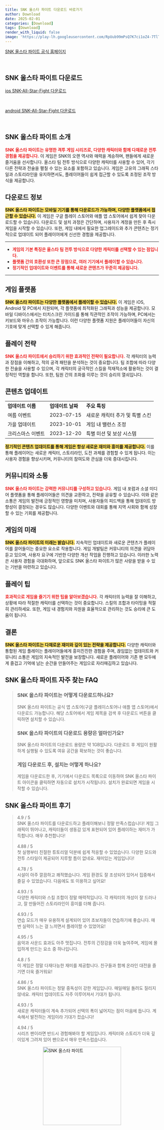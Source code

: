 ```yaml
---
title: SNK 올스타 파이트 다운로드 바로가기
author: Download
date: 2025-02-01
categories: [Download]
tags: [Download]
render_with_liquid: false
image: 'https://play-lh.googleusercontent.com/RpUub99mPsQ7K7ci1oZ4-7TlT_DNYBqqaN0z01A_8Eu_JBbAFC5eUAQLNTposKAmdYlG=s256-rw'
---
```

<p><a class='click-button' title='SNK 올스타 파이트' href='https://game.naver.com/lounge/SNK_All_Star_Fight/home' rel='nofollow'>SNK 올스타 파이트 공식 홈페이지</a></p><br>
<h2 id='SNK 올스타 파이트_다운로드'>SNK 올스타 파이트 다운로드</h2>
<p><a class="click-button ios" title="SNK-All-Star-Fight 다운로드" href="https://apps.apple.com/kr/app/snk-%EC%98%AC%EC%8A%A4%ED%83%80-%ED%8C%8C%EC%9D%B4%ED%8A%B8/id6476918958" rel="nofollow">ios SNK-All-Star-Fight 다운로드</a></p><br>
<p><a class="click-button android" title="SNK-All-Star-Fight 다운로드" href="https://play.google.comhttps://play.google.com/store/apps/details?id=com.kingkongsoft.kof.g" rel="nofollow">android SNK-All-Star-Fight 다운로드</a></p><br>


<h2 id='SNK_올스타_파이트_소개'>SNK 올스타 파이트 소개</h2>

<p><b><span style="color: #ee2323;">SNK 올스타 파이트는 유명한 격투 게임 시리즈로, 다양한 캐릭터와 함께 다채로운 전투 경험을 제공합니다.</span></b> 이 게임은 SNK의 오랜 역사와 매력을 계승하며, 팬들에게 새로운 즐거움을 선사합니다. 올스타 팀 전투 방식으로 다양한 캐릭터를 사용할 수 있어, 각기 다른 전략과 전술을 펼칠 수 있는 요소를 포함하고 있습니다. 게임은 고유의 그래픽 스타일과 스토리라인을 유지하면서도, 플레이어들이 쉽게 접근할 수 있도록 조정된 조작 방식을 제공합니다.</p>

<h2 id='다운로드_정보'>다운로드 정보</h2>

<p><b><span style="background-color: #ffe066;">SNK 올스타 파이트는 모바일 기기를 통해 다운로드가 가능하며, 다양한 플랫폼에서 접근할 수 있습니다.</span></b> 이 게임은 구글 플레이 스토어와 애플 앱 스토어에서 쉽게 찾아 다운로드할 수 있습니다. 다운로드 및 설치 과정은 간단하며, 사용자가 계정을 만든 후 즉시 게임을 시작할 수 있습니다. 또한, 게임 내에서 필요한 업그레이드와 추가 콘텐츠는 정기적으로 업데이트 되어 플레이어에게 신선한 경험을 제공합니다.</p>

<hr />

<ul>
    <li><b><span style="color: #ee2323;">게임의 기본 특징은 올스타 팀 전투 방식으로 다양한 캐릭터를 선택할 수 있는 점입니다.</span></b></li>
    <li><b><span style="color: #ee2323;">플랫폼 간의 호환성 또한 큰 장점으로, 여러 기기에서 플레이할 수 있습니다.</span></b></li>
    <li><b><span style="color: #ee2323;">정기적인 업데이트와 이벤트를 통해 새로운 콘텐츠가 꾸준히 제공됩니다.</span></b></li>
</ul>

<hr />

<h2 id='게임_플랫폼'>게임 플랫폼</h2>

<p><b><span style="background-color: #ffe066;">SNK 올스타 파이트는 다양한 플랫폼에서 플레이할 수 있습니다.</span></b> 이 게임은 iOS, Android 및 PC에서 지원되며, 각 플랫폼에 최적화된 그래픽과 성능을 제공합니다. 모바일 디바이스에서는 터치스크린 가이드를 통해 직관적인 조작이 가능하며, PC에서는 키보드와 마우스 조작이 가능합니다. 이런 다양한 플랫폼 지원은 플레이어들이 자신의 기호에 맞게 선택할 수 있게 해줍니다.</p>

<h2 id='플레이_전략'>플레이 전략</h2>

<p><b><span style="color: #ee2323;">SNK 올스타 파이트에서 승리하기 위한 효과적인 전략이 필요합니다.</span></b> 각 캐릭터의 능력과 장점을 이해하고, 적의 공격 패턴을 분석하는 것이 중요합니다. 팀 조합에 따라 다양한 전술을 사용할 수 있으며, 각 캐릭터의 궁극적인 스킬을 적재적소에 활용하는 것이 결정적인 역할을 합니다. 또한, 팀원 간의 조화를 이루는 것이 승리의 열쇠입니다.</p>

<h2 id='콘텐츠_업데이트'>콘텐츠 업데이트</h2>

<table>
    <tr>
        <td><b>업데이트 이름</b></td>
        <td><b>업데이트 날짜</b></td>
        <td><b>주요 특징</b></td>
    </tr>
    <tr>
        <td>여름 이벤트</td>
        <td>2023-07-15</td>
        <td>새로운 캐릭터 추가 및 특별 스킨</td>
    </tr>
    <tr>
        <td>가을 업데이트</td>
        <td>2023-10-01</td>
        <td>게임 내 밸런스 조정</td>
    </tr>
    <tr>
        <td>크리스마스 이벤트</td>
        <td>2023-12-20</td>
        <td>특별 미션 및 보상 시스템</td>
    </tr>
</table>

<p><b><span style="background-color: #ffe066;">정기적인 콘텐츠 업데이트를 통해 게임은 항상 새로운 재미와 흥미를 제공합니다.</span></b> 이를 통해 플레이어는 새로운 캐릭터, 스토리라인, 도전 과제를 경험할 수 있게 됩니다. 이는 사용자 경험을 향상시키며, 커뮤니티의 참여도와 관심을 더욱 증대시킵니다.</p>

<h2 id='커뮤니티와_소통'>커뮤니티와 소통</h2>

<p><b><span style="color: #ee2323;">SNK 올스타 파이트는 강력한 커뮤니티를 구성하고 있습니다.</span></b> 게임 내 포럼과 소셜 미디어 플랫폼을 통해 플레이어들은 의견을 교환하고, 전략을 공유할 수 있습니다. 이와 같은 소통은 게임의 발전에 긍정적인 영향을 미치며, 사용자들의 피드백을 통해 업데이트 방향성이 결정되는 경우도 많습니다. 다양한 이벤트와 대회를 통해 지역 사회와 함께 성장할 수 있는 기회를 제공합니다.</p>

<h2 id='게임의_미래'>게임의 미래</h2>

<p><b><span style="background-color: #ffe066;">SNK 올스타 파이트의 미래는 밝습니다.</span></b> 지속적인 업데이트와 새로운 콘텐츠가 플레이어를 끌어들이는 중요한 요소로 작용합니다. 게임 개발팀은 커뮤니티의 의견을 귀담아 듣고 있으며, 사용자 요구에 기반한 다양한 개선 작업을 진행하고 있습니다. 이러한 노력은 사용자 경험을 극대화하며, 앞으로도 SNK 올스타 파이트가 많은 사랑을 받을 수 있는 기반을 마련하고 있습니다.</p>

<h2 id='플레이_팁'>플레이 팁</h2>

<p><b><span style="color: #ee2323;">효과적으로 게임을 즐기기 위한 팁을 알아보겠습니다.</span></b> 각 캐릭터의 능력을 잘 이해하고, 상황에 따라 적절한 캐릭터를 선택하는 것이 중요합니다. 스킬의 조합과 타이밍을 적절히 관리하세요. 또한, 게임 내 경험치와 자원을 효율적으로 관리하는 것도 승리에 큰 도움이 됩니다.</p>

<h2 id='결론'>결론</h2>

<p><b><span style="background-color: #ffe066;">SNK 올스타 파이트는 다채로운 재미와 깊이 있는 전략을 제공합니다.</span></b> 다양한 캐릭터와 통합된 게임 플레이는 플레이어들에게 흥미진진한 경험을 주며, 끊임없는 업데이트와 커뮤니티 소통은 게임의 지속적인 발전을 보장합니다. 새로운 플레이어와 기존 팬 모두에게 즐겁고 기억에 남는 순간을 만들어주는 게임으로 자리매김하고 있습니다.</p>


<h2 id='SNK 올스타 파이트_자주_찾는_FAQ'>SNK 올스타 파이트 자주 찾는 FAQ</h2>
<div itemscope="" itemtype="https://schema.org/FAQPage"> <blockquote> <div itemscope="" itemprop="mainEntity" itemtype="https://schema.org/Question"> <h3 itemprop="name">SNK 올스타 파이트는 어떻게 다운로드하나요?</h3> <div itemscope="" itemprop="acceptedAnswer" itemtype="https://schema.org/Answer"> <span itemprop="text"> <p>SNK 올스타 파이트는 공식 앱 스토어(구글 플레이스토어나 애플 앱 스토어)에서 다운로드 가능합니다. 해당 스토어에서 게임 제목을 검색 후 다운로드 버튼을 클릭하면 설치할 수 있습니다.</p> </span> </div> </div> <div itemscope="" itemprop="mainEntity" itemtype="https://schema.org/Question"> <h3 itemprop="name">SNK 올스타 파이트의 다운로드 용량은 얼마인가요?</h3> <div itemscope="" itemprop="acceptedAnswer" itemtype="https://schema.org/Answer"> <span itemprop="text"> <p>SNK 올스타 파이트의 다운로드 용량은 약 1GB입니다. 다운로드 후 게임이 원활하게 실행될 수 있도록 여유 공간을 확보하는 것이 좋습니다.</p> </span> </div> </div> <div itemscope="" itemprop="mainEntity" itemtype="https://schema.org/Question"> <h3 itemprop="name">게임 다운로드 후, 설치는 어떻게 하나요?</h3> <div itemscope="" itemprop="acceptedAnswer" itemtype="https://schema.org/Answer"> <span itemprop="text"> <p>게임을 다운로드한 후, 기기에서 다운로드 목록으로 이동하여 SNK 올스타 파이트 아이콘을 클릭하면 자동으로 설치가 시작됩니다. 설치가 완료되면 게임을 시작할 수 있습니다.</p> </span> </div> </div> </blockquote> </div>
<h2 id='SNK 올스타 파이트_후기'>SNK 올스타 파이트 후기</h2>
<div itemscope itemtype="https://schema.org/Product">
  <blockquote>
  <div itemprop="review" itemscope itemtype="https://schema.org/Review">
      <div itemprop="reviewRating" itemscope itemtype="https://schema.org/Rating"> <span itemprop="ratingValue">4.9</span> / <span itemprop="bestRating">5</span> </div>
      <span itemprop="reviewBody">SNK 올스타 파이트를 다운로드하고 플레이해보니 정말 만족스럽습니다! 게임 그래픽이 뛰어나고, 캐릭터들이 생동감 있게 표현되어 있어 플레이하는 재미가 가득합니다. 매우 추천합니다!</span>
  </div>
  <br>
  <div itemprop="review" itemscope itemtype="https://schema.org/Review">
      <div itemprop="reviewRating" itemscope itemtype="https://schema.org/Rating"> <span itemprop="ratingValue">4.88</span> / <span itemprop="bestRating">5</span> </div>
      <span itemprop="reviewBody">첫 실행부터 친절한 튜토리얼 덕분에 쉽게 적응할 수 있었습니다. 다양한 모드와 전투 스타일이 제공되어 지루할 틈이 없네요. 재미있는 게임입니다!</span>
  </div>
  <br>
  <div itemprop="review" itemscope itemtype="https://schema.org/Review">
      <div itemprop="reviewRating" itemscope itemtype="https://schema.org/Rating"> <span itemprop="ratingValue">4.78</span> / <span itemprop="bestRating">5</span> </div>
      <span itemprop="reviewBody">시설이 아주 깔끔하고 쾌적했습니다. 게임 환경도 잘 조성되어 있어서 집중해서 즐길 수 있었습니다. 다음에도 또 이용하고 싶어요!</span>
  </div>
  <br>
  <div itemprop="review" itemscope itemtype="https://schema.org/Review">
      <div itemprop="reviewRating" itemscope itemtype="https://schema.org/Rating"> <span itemprop="ratingValue">4.93</span> / <span itemprop="bestRating">5</span> </div>
      <span itemprop="reviewBody">다양한 캐릭터와 스킬 조합이 정말 매력적입니다. 각 캐릭터의 개성이 잘 드러나고, 잘 만들어진 스토리라인이 흥미를 더해 줍니다.</span>
  </div>
  <br>
  <div itemprop="review" itemscope itemtype="https://schema.org/Review">
      <div itemprop="reviewRating" itemscope itemtype="https://schema.org/Rating"> <span itemprop="ratingValue">4.93</span> / <span itemprop="bestRating">5</span> </div>
      <span itemprop="reviewBody">연습 모드가 매우 유용하게 설계되어 있어 초보자들이 연습하기에 좋습니다. 매번 실력이 느는 걸 느끼면서 플레이할 수 있었어요!</span>
  </div>
  <br>
  <div itemprop="review" itemscope itemtype="https://schema.org/Review">
      <div itemprop="reviewRating" itemscope itemtype="https://schema.org/Rating"> <span itemprop="ratingValue">4.95</span> / <span itemprop="bestRating">5</span> </div>
      <span itemprop="reviewBody">음악과 사운드 효과도 아주 멋집니다. 전투의 긴장감을 더욱 높여주며, 게임에 몰입하게 만드는 요소 중 하나입니다.</span>
  </div>
  <br>
  <div itemprop="review" itemscope itemtype="https://schema.org/Review">
      <div itemprop="reviewRating" itemscope itemtype="https://schema.org/Rating"> <span itemprop="ratingValue">4.8</span> / <span itemprop="bestRating">5</span> </div>
      <span itemprop="reviewBody">이 게임은 정말 다재다능한 재미를 제공합니다. 친구들과 함께 온라인 대전을 즐기면 더욱 즐거워요!</span>
  </div>
  <br>
  <div itemprop="review" itemscope itemtype="https://schema.org/Review">
      <div itemprop="reviewRating" itemscope itemtype="https://schema.org/Rating"> <span itemprop="ratingValue">4.86</span> / <span itemprop="bestRating">5</span> </div>
      <span itemprop="reviewBody">SNK 올스타 파이트는 정말 중독성이 강한 게임입니다. 매일매일 돌려도 질리지 않네요. 캐릭터 업데이트도 자주 이루어져서 기대가 됩니다.</span>
  </div>
  <br>
  <div itemprop="review" itemscope itemtype="https://schema.org/Review">
      <div itemprop="reviewRating" itemscope itemtype="https://schema.org/Rating"> <span itemprop="ratingValue">4.93</span> / <span itemprop="bestRating">5</span> </div>
      <span itemprop="reviewBody">새로운 캐릭터들이 계속 추가되어 선택의 폭이 넓어지는 점이 마음에 듭니다. 계속해서 발전하는 게임이라 기대가 컸습니다!</span>
  </div>
  <br>
  <div itemprop="review" itemscope itemtype="https://schema.org/Review">
      <div itemprop="reviewRating" itemscope itemtype="https://schema.org/Rating"> <span itemprop="ratingValue">4.94</span> / <span itemprop="bestRating">5</span> </div>
      <span itemprop="reviewBody">시리즈 팬이라면 반드시 경험해봐야 할 게임입니다. 캐릭터와 스토리가 더욱 깊이있게 그려져 있어 팬으로서 매우 만족스럽습니다.</span>
  </div>
  </blockquote>
</div>
<figure class="image" style="display: flex; justify-content: center; align-items: center; margin: 0;"><img src="https://play-lh.googleusercontent.com/RpUub99mPsQ7K7ci1oZ4-7TlT_DNYBqqaN0z01A_8Eu_JBbAFC5eUAQLNTposKAmdYlG=s256-rw" alt="SNK 올스타 파이트" width="256" height="256" style="max-width: 100%; height: auto;"></figure>